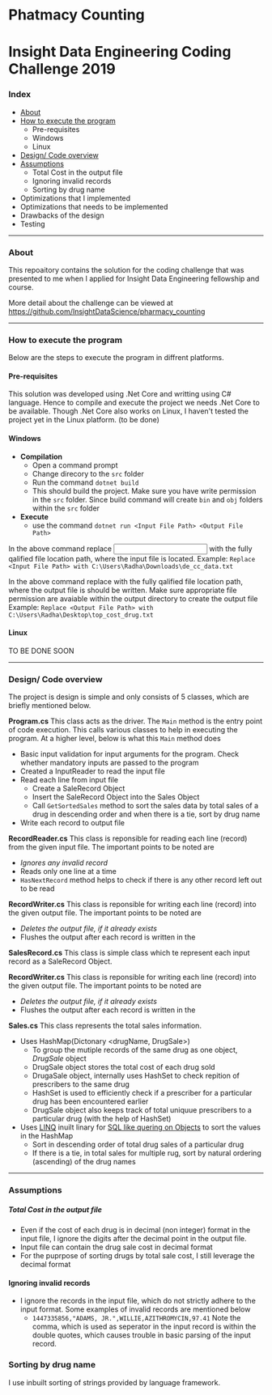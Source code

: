 # Phatmacy Counting
# Insight Data Engineering Coding Challenge 2019

### Index
- [About](#about)
- [How to execute the program](#how-to-execute-the-program)
  - Pre-requisites
  - Windows
  - Linux
- [Design/ Code overview]()
- [Assumptions](#assumptions)
  - Total Cost in the output file
  - Ignoring invalid records
  - Sorting by drug name
- Optimizations that I implemented
- Optimizations that needs to be implemented
- Drawbacks of the design
- Testing

---
### About
This repoaitory contains the solution for the coding challenge that was presented to me when I applied for Insight Data Engineering fellowship and course.

More detail about the challenge can be viewed at https://github.com/InsightDataScience/pharmacy_counting

---
### How to execute the program

Below are the steps to execute the program in diffrent platforms. 

#### Pre-requisites
This solution was developed using .Net Core and writting using C# language. Hence to compile and execute the project we needs .Net Core to be available. Though .Net Core also works on Linux, I haven't tested the project yet in the Linux platform. (to be done)

#### Windows
- **Compilation**
  - Open a command prompt
  - Change direcory to the `src` folder
  - Run the command `dotnet build`
  - This should build the project. Make sure you have write permission in the `src` folder. Since build command will create `bin` and `obj` folders within the `src` folder
- **Execute**
  - use the command `dotnet run <Input File Path> <Output File Path>`
  
In the above command replace <Input File Path> with the fully qalified file location path, where the input file is located.      Example: `Replace <Input File Path> with C:\Users\Radha\Downloads\de_cc_data.txt`
  
In the above command replace <Output File Path> with the fully qalified file location path, where the output file is should be written. Make sure appropriate file permission are avaiable within the output directory to create the output file 
Example: `Replace <Output File Path> with C:\Users\Radha\Desktop\top_cost_drug.txt`

#### Linux
TO BE DONE SOON

---
### Design/ Code overview
The project is design is simple and only consists of 5 classes, which are briefly mentioned below.

**Program.cs**
  This class acts as the driver. The `Main` method is the entry point of code execution. This calls various classes to help in executing the program. At a higher level, below is what this `Main` method does

- Basic input validation for input arguments for the program. Check whether mandatory inputs are passed to the program
- Created a InputReader to read the input file
- Read each line from input file
  - Create a SaleRecord Object
  - Insert the SaleRecord Object into the Sales Object
  - Call `GetSortedSales` method to sort the sales data by total sales of a drug in descending order and when there is a tie, sort by drug name
- Write each record to output file

**RecordReader.cs**
  This class is reponsible for reading each line (record) from the given input file. The important points to be noted are 
- *Ignores any invalid record*
- Reads only one line at a time
- `HasNextRecord` method helps to check if there is any other record left out to be read
 
**RecordWriter.cs**
  This class is reponsible for writing each line (record) into the given output file. The important points to be noted are 
- *Deletes the output file, if it already exists*
- Flushes the output after each record is written in the

**SalesRecord.cs**
  This class is simple class which te represent each input record as a SaleRecord Object.
  
**RecordWriter.cs**
  This class is reponsible for writing each line (record) into the given output file. The important points to be noted are 
- *Deletes the output file, if it already exists*
- Flushes the output after each record is written in the

**Sales.cs**
This class represents the total sales information. 
- Uses HashMap(Dictonary <drugName, DrugSale>)
  - To group the mutiple records of the same drug as one object, *DrugSale* object
  - DrugSale object stores the total cost of each drug sold
  - DrugaSale object, internally uses HashSet to check repition of prescribers to the same drug
  - HashSet is used to efficiently check if a prescriber for a particular drug has been encountered earlier
  - DrugSale object also keeps track of total uniquue prescribers to a particular drug (with the help of HashSet)
- Uses [LINQ](https://docs.microsoft.com/en-us/dotnet/csharp/programming-guide/concepts/linq/) inuilt linary for [SQL like quering on Objects](https://docs.microsoft.com/en-us/dotnet/csharp/programming-guide/concepts/linq/linq-to-objects) to sort the values in the HashMap
  - Sort in descending order of total drug sales of a particular drug
  - If there is a tie, in total sales for multiple rug, sort by natural ordering (ascending) of the drug names
  
 ---
### Assumptions
 
##### Total Cost in the output file
- Even if the cost of each drug is in decimal (non integer) format in the input file, I ignore the digits after the decimal point in the output file.
- Input file can contain the drug sale cost in decimal format
- For the puprpose of sorting drugs by total sale cost, I still leverage the decimal format

#### Ignoring invalid records
- I ignore the records in the input file, which do not strictly adhere to the input format. Some examples of invalid records are mentioned below
  - `1447335856,"ADAMS, JR.",WILLIE,AZITHROMYCIN,97.41`
Note the comma, which is used as seperator in the input record is within the double quotes, which causes trouble in basic parsing of the input record.

### Sorting by drug name
I use inbuilt sorting of strings provided by language framework.
